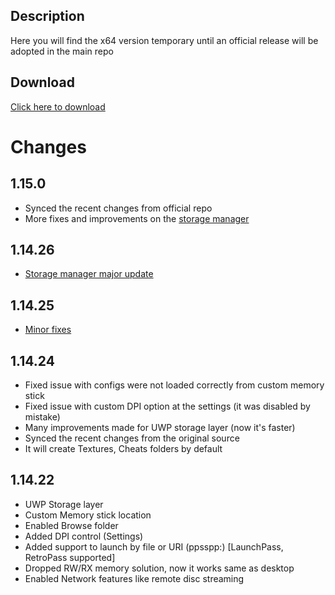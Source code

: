 ## Description
Here you will find the x64 version temporary until an official release will be adopted in the main repo

## Download

<a href="https://github.com/basharast/PPSSPP-UWP-ARM/raw/main/x64/PPSSPP%201.15.0.zip">Click here to download</a>

# Changes 

## 1.15.0

- Synced the recent changes from official repo
- More fixes and improvements on the [storage manager](https://github.com/hrydgard/ppsspp/pull/17350/commits/9b0577351fde7ac334bec33ab603cc38b69196dd)

## 1.14.26

- [Storage manager major update](https://github.com/hrydgard/ppsspp/pull/17350/commits/05776ee6af55e162a378a8a384619e4f677ffa8b)

## 1.14.25

- [Minor fixes](https://github.com/hrydgard/ppsspp/pull/17350/commits/cb5d18cb03c6db300bc06027376412d53e783ee0)

## 1.14.24

- Fixed issue with configs were not loaded correctly from custom memory stick
- Fixed issue with custom DPI option at the settings (it was disabled by mistake)
- Many improvements made for UWP storage layer (now it's faster)
- Synced the recent changes from the original source
- It will create Textures, Cheats folders by default

## 1.14.22

- UWP Storage layer
- Custom Memory stick location
- Enabled Browse folder
- Added DPI control (Settings)
- Added support to launch by file or URI (ppsspp:) [LaunchPass, RetroPass supported]
- Dropped RW/RX memory solution, now it works same as desktop
- Enabled Network features like remote disc streaming

